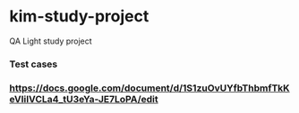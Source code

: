 # kim-study-project
QA Light study project

### Test cases
### https://docs.google.com/document/d/1S1zuOvUYfbThbmfTkKeVIiIVCLa4_tU3eYa-JE7LoPA/edit